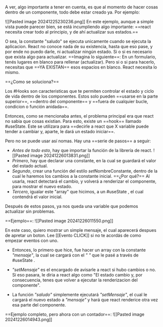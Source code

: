 A ver, algo importante a tener en cuenta, es que al momento de hacer cosas dentro de un componente, todo debe estar creado ya. Por ejemplo:

![[Pasted image 20241225230236.png]]
En este ejemplo, aunque a simple vista puede parecer bien, se está incumpliendo algo importante: ==react necesita crear todo al principio, y de ahí actualizar sus estados.==

O sea, la constante "saludo" se ejecuta unicamente cuando se ejecuta la aplicacion. React no conoce nada de su existencia, hasta que eso pase, y por ende no puedo darle, ni actualizar ningún estado. Si o si es necesario que exista algo para actualizar. 
==Imagina lo siguiente==: En un formulario, tenés lugares en blanco para rellenar (actualizar). Pero si o si para hacerlo, necesitas que ==YA EXISTAN== esos espacios en blanco. React necesita lo mismo.

==¿Como se soluciona?==

Los #Hooks son caracteristicas que te permiten controlar el estado y ciclo de vida dentro de los componentes. Estos solo pueden ==usarse en la parte superior==, ==dentro del componente== y ==fuera de cualquier bucle, condicion o función anidada==.  

Entonces, como se mencionaba antes, el problema principal era que react no sabia que cosas existian. Para esto, existe un ==hook== llamado #useState. Este se utilizara para ==decirle a react que X variable puede tender a cambiar y, aparte, le dará un estado iniciar==. 

Pero no se puede usar así nomas. Hay una ==serie de pasos== a seguir:
- *Antes de todo esto*, hay que importar la función de la librería de react. ![[Pasted image 20241226013831.png]]
- *Primero*, hay que declarar una constante, en la cual se guardará el valor del estado actual.
- *Segundo*, crear una función del estilo *set*NombreConstante, dentro de la cual le haremos los cambios a la constante inicial. ==¿Por qué?== Al usarla, react detectará el cambio, y volverá a renderizar el componente, para mostrar el nuevo estado.
- *Tercero*, igualar este "array" que hicimos, a un #useState , el cual contendrá el valor inicial.

Después de estos pasos, ya nos queda una variable que podemos actualizar sin problemas.

==Ejemplo==:
![[Pasted image 20241226011550.png]]

En este caso, quiero mostrar un simple mensaje, el cual aparecerá despues de apretar un boton. Lee [[Evento CLICK]] si no te acordás de como empezar eventos con uno.

- Entonces, lo primero que hice, fue hacer un array con la constante *"mensaje"*, la cual se cargará con el *" "* que le pasé a través de #useState . 

- *"setMensaje"* es el encargado de avisarle a react si hubo cambios o no. Si eso pasara, le diria a react algo como "El estado cambio y, por consecuencia, tenes que volver a ejecutar la renderizacion del componente".

- La función *"saludo"* simplemente ejecutará *"setMensaje"*, el cual le cargará el nuevo estado a *"mensaje"* y hará que react renderice otra vez esa parte del componente.

==Ejemplo completo, pero ahora con un contador==:
![[Pasted image 20241226014943.png]]